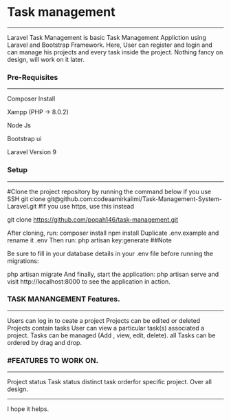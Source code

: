 <h1>Task management </h1>
<hr>
Laravel Task Management is basic Task Management Appliction using Laravel and Bootstrap Framework. Here, User can register and login and can manage his projects and every task inside the project. Nothing fancy on design, will work on it later.

<h3>Pre-Requisites</h3>
<hr>
Composer Install

Xampp (PHP -> 8.0.2)

Node Js

Bootstrap ui

Laravel Version 9

<h3>Setup</h3>
<hr>
#Clone the project repository by running the command below if you use SSH
git clone git@github.com:codeaamirkalimi/Task-Management-System-Laravel.git
#If you use https, use this instead

git clone https://github.com/popah146/task-management.git

After cloning, run:
composer install
npm install
Duplicate .env.example and rename it .env
Then run:
php artisan key:generate
##Note

Be sure to fill in your database details in your .env file before running the migrations:

php artisan migrate
And finally, start the application:
php artisan serve
and visit http://localhost:8000 to see the application in action.

<h3>TASK MANANGEMENT Features.</h3>
<hr>
Users can log in to ceate a project
Projects can be edited or deleted
Projects contain tasks 
User can view a particular task(s) associated a project.
Tasks can be managed (Add , view, edit, delete).
all Tasks can be ordered by drag and drop. 

<h3>#FEATURES TO WORK ON.</h3>
<hr>
Project status
Task status 
distinct task orderfor specific project.
Over all design.
<hr>
I hope it helps. 
